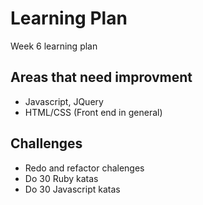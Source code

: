 Learning Plan
=============
Week 6 learning plan

Areas that need improvment
--------------------------
* Javascript, JQuery
* HTML/CSS (Front end in general)

Challenges
----------

* Redo and refactor chalenges
* Do 30 Ruby katas
* Do 30 Javascript katas


